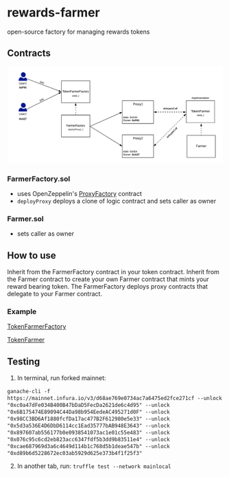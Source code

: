 # rewards-farmer
open-source factory for managing rewards tokens

## Contracts

![img](/img/FarmerFactory.png)

### FarmerFactory.sol

* uses OpenZeppelin's [ProxyFactory](https://github.com/OpenZeppelin/openzeppelin-sdk/blob/master/packages/lib/contracts/upgradeability/ProxyFactory.sol) contract
* `deployProxy` deploys a clone of logic contract and sets caller as owner

### Farmer.sol

* sets caller as owner

## How to use

Inherit from the FarmerFactory contract in your token contract. Inherit from the Farmer contract to create your own Farmer contract that mints your reward bearing token. The FarmerFactory deploys proxy contracts that delegate to your Farmer contract.

### Example

[TokenFarmerFactory](contracts/example/TokenFarmerFactory.sol)

[TokenFarmer](contracts/example/TokenFarmer.sol)


## Testing

1. In terminal, run forked mainnet:

```
ganache-cli -f https://mainnet.infura.io/v3/d68ae769e0734ac7a6475ed2fce271cf --unlock "0xc0a47dFe034B400B47bDaD5FecDa2621de6c4d95" --unlock "0x6B175474E89094C44Da98b954EedeAC495271d0F" --unlock "0x98CC3BD6Af1880fcfDa17ac477B2F612980e5e33" --unlock "0x5d3a536E4D6DbD6114cc1Ead35777bAB948E3643" --unlock "0x897607ab556177b0e0938541073ac1e01c55e483" --unlock "0x076c95c6cd2eb823acc6347fdf5b3dd9b83511e4" --unlock "0xcae687969d3a6c4649d114b1c768d5b1deae547b" --unlock "0xd89b6d5228672ec03ab5929d625e373b4f1f25f3"
```

2. In another tab, run: 
`truffle test --network mainlocal`